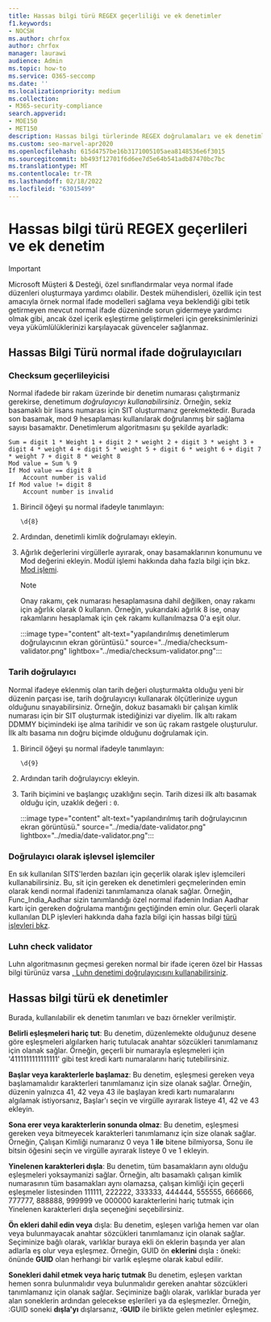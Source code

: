 ```yaml
---
title: Hassas bilgi türü REGEX geçerliliği ve ek denetimler
f1.keywords:
- NOCSH
ms.author: chrfox
author: chrfox
manager: laurawi
audience: Admin
ms.topic: how-to
ms.service: O365-seccomp
ms.date: ''
ms.localizationpriority: medium
ms.collection:
- M365-security-compliance
search.appverid:
- MOE150
- MET150
description: Hassas bilgi türlerinde REGEX doğrulamaları ve ek denetimleri kullanmayı öğrenin.
ms.custom: seo-marvel-apr2020
ms.openlocfilehash: 615d4757be16b3171005105aea8148536e6f3015
ms.sourcegitcommit: bb493f12701f6d6ee7d5e64b541adb87470bc7bc
ms.translationtype: MT
ms.contentlocale: tr-TR
ms.lasthandoff: 02/18/2022
ms.locfileid: "63015499"
---
```

# <a name="sensitive-information-type-regex-validators-and-additional-check"></a>Hassas bilgi türü REGEX geçerlileri ve ek denetim

> [!IMPORTANT]
> Microsoft Müşteri & Desteği, özel sınıflandırmalar veya normal ifade düzenleri oluşturmaya yardımcı olabilir. Destek mühendisleri, özellik için test amacıyla örnek normal ifade modelleri sağlama veya beklendiği gibi tetik getirmeyen mevcut normal ifade düzeninde sorun gidermeye yardımcı olmak gibi, ancak özel içerik eşleştirme geliştirmeleri için gereksinimlerinizi veya yükümlülüklerinizi karşılayacak güvenceler sağlanmaz.

## <a name="sensitive-information-type-regular-expression-validators"></a>Hassas Bilgi Türü normal ifade doğrulayıcıları

### <a name="checksum-validator"></a>Checksum geçerlileyicisi

Normal ifadede bir rakam üzerinde bir denetim numarası çalıştırmaniz gerekirse, denetimum *doğrulayıcıyı kullanabilirsiniz*. Örneğin, sekiz basamaklı bir lisans numarası için SIT oluşturmanız gerekmektedir. Burada son basamak, mod 9 hesaplaması kullanılarak doğrulanmış bir sağlama sayısı basamaktır. Denetimlerum algoritmasını şu şekilde ayarladk:

```console
Sum = digit 1 * Weight 1 + digit 2 * weight 2 + digit 3 * weight 3 + digit 4 * weight 4 + digit 5 * weight 5 + digit 6 * weight 6 + digit 7 * weight 7 + digit 8 * weight 8
Mod value = Sum % 9
If Mod value == digit 8
    Account number is valid
If Mod value != digit 8
    Account number is invalid
```

1. Birincil öğeyi şu normal ifadeyle tanımlayın:

   ```console
   \d{8}
   ```

2. Ardından, denetimli kimlik doğrulamayı ekleyin.

3. Ağırlık değerlerini virgüllerle ayırarak, onay basamaklarının konumunu ve Mod değerini ekleyin. Modül işlemi hakkında daha fazla bilgi için bkz. [Mod işlemi](https://en.wikipedia.org/wiki/Modulo_operation).

   > [!NOTE]
   > Onay rakamı, çek numarası hesaplamasına dahil değilken, onay rakamı için ağırlık olarak 0 kullanın. Örneğin, yukarıdaki ağırlık 8 ise, onay rakamlarını hesaplamak için çek rakamı kullanılmazsa 0'a eşit olur.

   :::image type="content" alt-text="yapılandırılmış denetimlerum doğrulayıcının ekran görüntüsü." source="../media/checksum-validator.png" lightbox="../media/checksum-validator.png":::

### <a name="date-validator"></a>Tarih doğrulayıcı

Normal ifadeye eklenmiş olan tarih değeri oluşturmakta olduğu yeni bir düzenin parçası ise, tarih doğrulayıcıyı kullanarak ölçütlerinize  uygun olduğunu sınayabilirsiniz. Örneğin, dokuz basamaklı bir çalışan kimlik numarası için bir SIT oluşturmak istediğinizi var diyelim. İlk altı rakam DDMMY biçimindeki işe alma tarihidir ve son üç rakam rastgele oluşturulur. İlk altı basama nın doğru biçimde olduğunu doğrulamak için.

1. Birincil öğeyi şu normal ifadeyle tanımlayın:

   ```console
   \d{9}
   ```

2. Ardından tarih doğrulayıcıyı ekleyin.

3. Tarih biçimini ve başlangıç uzaklığını seçin. Tarih dizesi ilk altı basamak olduğu için, uzaklık değeri : `0`.

   :::image type="content" alt-text="yapılandırılmış tarih doğrulayıcının ekran görüntüsü." source="../media/date-validator.png" lightbox="../media/date-validator.png":::

### <a name="functional-processors-as-validators"></a>Doğrulayıcı olarak işlevsel işlemciler

En sık kullanılan SITS'lerden bazıları için geçerlik olarak işlev işlemcileri kullanabilirsiniz. Bu, sit için gereken ek denetimleri geçmelerinden emin olarak kendi normal ifadenizi tanımlamanıza olanak sağlar. Örneğin, Func_India_Aadhar sizin tanımlandığı özel normal ifadenin Indian Aadhar kartı için gereken doğrulama mantığını geçtiğinden emin olur. Geçerli olarak kullanılan DLP işlevleri hakkında daha fazla bilgi için hassas bilgi [türü işlevleri bkz](sit-functions.md). 

### <a name="luhn-check-validator"></a>Luhn check validator

Luhn algoritmasının geçmesi gereken normal bir ifade içeren özel bir Hassas bilgi türünüz varsa [, Luhn denetimi doğrulayıcısını kullanabilirsiniz](https://en.wikipedia.org/wiki/Luhn_algorithm).

## <a name="sensitive-information-type-additional-checks"></a>Hassas bilgi türü ek denetimler

Burada, kullanılabilir ek denetim tanımları ve bazı örnekler verilmiştir.

**Belirli eşleşmeleri hariç tut**: Bu denetim, düzenlemekte olduğunuz desene göre eşleşmeleri algılarken hariç tutulacak anahtar sözcükleri tanımlamanız için olanak sağlar. Örneğin, geçerli bir numarayla eşleşmeleri için '4111111111111111' gibi test kredi kartı numaralarını hariç tutebilirsiniz.

**Başlar veya karakterlerle başlamaz**: Bu denetim, eşleşmesi gereken veya başlamamalıdır karakterleri tanımlamanız için size olanak sağlar. Örneğin, düzenin yalnızca 41, 42 veya 43 ile başlayan kredi kartı numaralarını algılamak istiyorsanız, Başlar'ı seçin ve virgülle ayırarak listeye 41, 42 ve 43 ekleyin. 

**Sona erer veya karakterlerin sonunda olmaz**: Bu denetim, eşleşmesi gereken veya bitmeyecek karakterleri tanımlamanız için size olanak sağlar. Örneğin, Çalışan Kimliği numaranız 0 veya 1 **ile** bitene bilmiyorsa, Sonu ile bitsin öğesini seçin ve virgülle ayırarak listeye 0 ve 1 ekleyin.

**Yinelenen karakterleri dışla**: Bu denetim, tüm basamakların aynı olduğu eşleşmeleri yoksaymanizi sağlar. Örneğin, altı basamaklı çalışan kimlik numarasının tüm basamakları aynı olamazsa, çalışan kimliği için geçerli eşleşmeler listesinden 111111, 222222, 333333, 444444, 555555, 666666, 777777, 888888, 999999 ve 000000 karakterlerini hariç tutmak için Yinelenen karakterleri dışla seçeneğini seçebilirsiniz.

**Ön ekleri dahil edin veya** dışla: Bu denetim, eşleşen varlığa hemen var olan veya bulunmayacak anahtar sözcükleri tanımlamanız için olanak sağlar. Seçiminize bağlı olarak, varlıklar buraya ekli ön eklerin başında yer alan adlarla eş olur veya eşleşmez. Örneğin, GUID ön **eklerini** dışla **:** öneki: önünde **GUID** olan herhangi bir varlık eşleşme olarak kabul edilir.

**Sonekleri dahil etmek veya hariç tutmak** Bu denetim, eşleşen varktan hemen sonra bulunmalıdır veya bulunmalıdır gereken anahtar sözcükleri tanımlamanız için olanak sağlar. Seçiminize bağlı olarak, varlıklar burada yer alan soneklerin ardından gelecekse eşlerileri ya da eşleşmezler. Örneğin, :GUID soneki **dışla'yı** dışlarsanız, **:GUID** ile birlikte gelen metinler eşleşmez.
